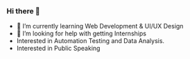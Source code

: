 ### Hi there 👋

- 🌱 I’m currently learning Web Development & UI/UX Design
- 🤔 I’m looking for help with getting Internships
- Interested in Automation Testing and Data Analysis.
- Interested in Public Speaking

